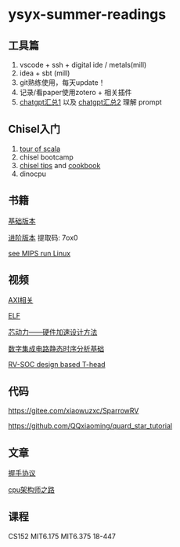 # ysyx-summer-readings



## 工具篇

1. vscode + ssh + digital ide / metals(mill)
2. idea + sbt (mill)
3. git熟练使用，每天update！
4. 记录/看paper使用zotero + 相关插件
5. [chatgpt汇总1](https://cc.ai55.cc/) 以及 [chatgpt汇总2](https://github.com/LiLittleCat/awesome-free-chatgpt)  理解 prompt



## Chisel入门

1.   [tour of scala](https://docs.scala-lang.org/zh-cn/tour/tour-of-scala.html)
2.   chisel bootcamp
3.   [chisel tips](https://jia.je/hardware/2022/01/03/chisel3-cookbook/)  and [cookbook](https://www.chisel-lang.org/chisel3/docs/cookbooks/cookbook.html)
4.   dinocpu



## 书籍

[基础版本](https://www.aliyundrive.com/s/v6SjfJmJXoR)


[进阶版本](https://www.aliyundrive.com/s/jisU96qDGrA) 提取码: 7ox0

[see MIPS run Linux](./book/See.MIPS.Run.2nd.中文版.pdf)



## 视频

[AXI相关](https://www.bilibili.com/video/BV1mD4y1p7UK/?vd_source=38024886289f4efc2c6167eacd5361b7)

[ELF](https://www.bilibili.com/video/BV17K4y1N7Q2/?p=16&vd_source=38024886289f4efc2c6167eacd5361b7)

[芯动力——硬件加速设计方法](https://www.icourse163.org/course/SWJTU-1207492806)

[数字集成电路静态时序分析基础](https://space.bilibili.com/382647602)

[RV-SOC design based T-head](https://www.dizhixiong.cn/class5/)


## 代码

https://gitee.com/xiaowuzxc/SparrowRV

https://github.com/QQxiaoming/quard_star_tutorial



## 文章

[握手协议](https://zhuanlan.zhihu.com/p/620498057)

[cpu架构师之路](https://mp.weixin.qq.com/s/p2RRFLMBvNZg7PPde-jjiA)



## 课程

CS152  MIT6.175  MIT6.375  18-447


